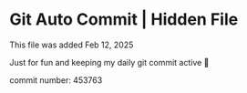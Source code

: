 # Git Auto Commit | Hidden File

This file was added Feb 12, 2025

Just for fun and keeping my daily git commit active 🤪

commit number: 453763
